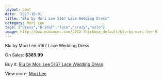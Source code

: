 ```yaml
---
layout: post
date: '2017-10-01'
title: "Blu by Mori Lee 5167 Lace Wedding Dress"
category: Mori Lee
tags: ["dress","bridal","lace","crazy","sale"]
image: http://www.eudances.com/2212-thickbox_default/blu-by-mori-lee-5167-lace-wedding-dress.jpg
---
```

Blu by Mori Lee 5167 Lace Wedding Dress

On Sales: **$385.99**
<a href="https://www.eudances.com/en/mori-lee/741-blu-by-mori-lee-5167-lace-wedding-dress.html"><amp-img layout="responsive" width="600" height="600" src="//www.eudances.com/2212-thickbox_default/blu-by-mori-lee-5167-lace-wedding-dress.jpg" alt="Blu by Mori Lee 5167 Lace Wedding Dress 0" /></a>
<a href="https://www.eudances.com/en/mori-lee/741-blu-by-mori-lee-5167-lace-wedding-dress.html"><amp-img layout="responsive" width="600" height="600" src="//www.eudances.com/2214-thickbox_default/blu-by-mori-lee-5167-lace-wedding-dress.jpg" alt="Blu by Mori Lee 5167 Lace Wedding Dress 1" /></a>
<a href="https://www.eudances.com/en/mori-lee/741-blu-by-mori-lee-5167-lace-wedding-dress.html"><amp-img layout="responsive" width="600" height="600" src="//www.eudances.com/2213-thickbox_default/blu-by-mori-lee-5167-lace-wedding-dress.jpg" alt="Blu by Mori Lee 5167 Lace Wedding Dress 2" /></a>

Buy it: [Blu by Mori Lee 5167 Lace Wedding Dress](https://www.eudances.com/en/mori-lee/741-blu-by-mori-lee-5167-lace-wedding-dress.html "Blu by Mori Lee 5167 Lace Wedding Dress")

View more: [Mori Lee](https://www.eudances.com/en/9-mori-lee "Mori Lee")